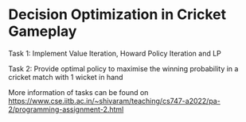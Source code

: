 # Decision Optimization in Cricket Gameplay

Task 1: Implement Value Iteration, Howard Policy Iteration and LP

Task 2: Provide optimal policy to maximise the winning probability in a cricket match with 1 wicket in hand

More information of tasks can be found on https://www.cse.iitb.ac.in/~shivaram/teaching/cs747-a2022/pa-2/programming-assignment-2.html
